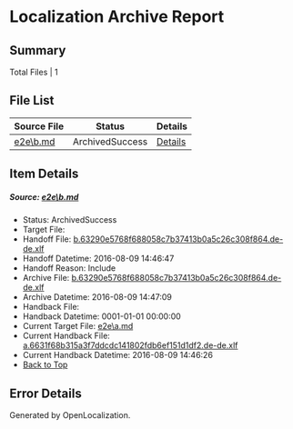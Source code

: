 # <a name='report-top'></a> Localization Archive Report

## Summary
 Total Files | 1

## File List
 Source File | Status | Details 
 ----------- | ------ | ------- 
 [e2e\b.md](https://github.com/OpenLocalizationTestOrg/oltest/blob/7b70e05eddb008401bdf830eb149d19bd48650a7/e2e/b.md) | ArchivedSuccess | [Details](#419adac24e15cfdb8e06f52e2cb9bc1e30cd97442)

## Item Details
##### <a name='419adac24e15cfdb8e06f52e2cb9bc1e30cd97442'></a> Source: [e2e\b.md](https://github.com/OpenLocalizationTestOrg/oltest/blob/7b70e05eddb008401bdf830eb149d19bd48650a7/e2e/b.md)
* Status: ArchivedSuccess
* Target File: 
* Handoff File: [b.63290e5768f688058c7b37413b0a5c26c308f864.de-de.xlf](https://github.com/OpenLocalizationTestOrg/olhandoff-e2e/blob/fd0869992d68a948ea938422d61b0da1ba27df81/ol-handoff/OpenLocalizationTestOrg/ol-test-dede/ci/ht/b.63290e5768f688058c7b37413b0a5c26c308f864.de-de.xlf)
* Handoff Datetime: 2016-08-09 14:46:47
* Handoff Reason: Include
* Archive File: [b.63290e5768f688058c7b37413b0a5c26c308f864.de-de.xlf](https://github.com/OpenLocalizationTestOrg/olhandoff-e2e/blob/2533297d70c66d53b0f6f3565a62905b977f6381/ol-archive/OpenLocalizationTestOrg/ol-test-dede/ci/ht/b.63290e5768f688058c7b37413b0a5c26c308f864.de-de.xlf)
* Archive Datetime: 2016-08-09 14:47:09
* Handback File: 
* Handback Datetime: 0001-01-01 00:00:00
* Current Target File: [e2e\a.md](https://github.com/OpenLocalizationTestOrg/ol-test-dede/blob/a414d247158c58d74dd3133589f029a83ea8ec7e/e2e/a.md)
* Current Handback File: [a.6631f68b315a3f7ddcdc141802fdb6ef151d1df2.de-de.xlf](https://github.com/OpenLocalizationTestOrg/olhandback-e2e/blob/69eb44b87161df4ba10d96ca32ed582ab9f60bb6/ol-handback/OpenLocalizationTestOrg/ol-test-dede/ci/ht/a.6631f68b315a3f7ddcdc141802fdb6ef151d1df2.de-de.xlf)
* Current Handback Datetime: 2016-08-09 14:46:26
* [Back to Top](#report-top)


## Error Details

Generated by OpenLocalization.
